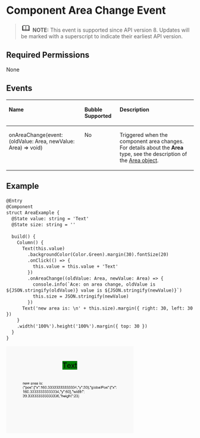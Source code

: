 # Component Area Change Event<a name="EN-US_TOPIC_0000001237475071"></a>

>![](../../public_sys-resources/icon-note.gif) **NOTE:** 
>This event is supported since API version 8. Updates will be marked with a superscript to indicate their earliest API version.

## Required Permissions<a name="section781125411508"></a>

None

## Events<a name="section7486701018"></a>

<a name="table268mcpsimp"></a>
<table><thead align="left"><tr id="row274mcpsimp"><th class="cellrowborder" colspan="2" valign="top" id="mcps1.1.5.1.1"><p id="p278mcpsimp"><a name="p278mcpsimp"></a><a name="p278mcpsimp"></a>Name</p>
</th>
<th class="cellrowborder" valign="top" id="mcps1.1.5.1.2"><p id="p240018113020"><a name="p240018113020"></a><a name="p240018113020"></a>Bubble Supported</p>
</th>
<th class="cellrowborder" valign="top" id="mcps1.1.5.1.3"><p id="p280mcpsimp"><a name="p280mcpsimp"></a><a name="p280mcpsimp"></a>Description</p>
</th>
</tr>
</thead>
<tbody><tr id="row281mcpsimp"><td class="cellrowborder" colspan="2" valign="top" headers="mcps1.1.5.1.1 "><p id="p15453115275010"><a name="p15453115275010"></a><a name="p15453115275010"></a>onAreaChange(event: (oldValue: Area, newValue: Area) =&gt; void)</p>
</td>
<td class="cellrowborder" valign="top" headers="mcps1.1.5.1.2 "><p id="p240119143012"><a name="p240119143012"></a><a name="p240119143012"></a>No</p>
</td>
<td class="cellrowborder" valign="top" headers="mcps1.1.5.1.3 "><p id="p287mcpsimp"><a name="p287mcpsimp"></a><a name="p287mcpsimp"></a>Triggered when the component area changes. For details about the <strong id="b419315131717"><a name="b419315131717"></a><a name="b419315131717"></a>Area</strong> type, see the description of the <a href="ts-universal-events-click.md#li3196948121214">Area object</a>.</p>
</td>
</tr>
</tbody>
</table>

## Example<a name="section16900453182718"></a>

```
@Entry
@Component
struct AreaExample {
  @State value: string = 'Text'
  @State size: string = ''

  build() {
    Column() {
      Text(this.value)
        .backgroundColor(Color.Green).margin(30).fontSize(20)
        .onClick(() => {
          this.value = this.value + 'Text'
        })
        .onAreaChange((oldValue: Area, newValue: Area) => {
          console.info(`Ace: on area change, oldValue is ${JSON.stringify(oldValue)} value is ${JSON.stringify(newValue)}`)
          this.size = JSON.stringify(newValue)
        })
      Text('new area is: \n' + this.size).margin({ right: 30, left: 30 })
    }
    .width('100%').height('100%').margin({ top: 30 })
  }
}
```

![](figures/gif4.gif)

